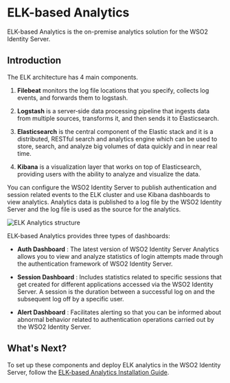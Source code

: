 # ELK-based Analytics

ELK-based Analytics is the on-premise analytics solution for the WSO2 Identity Server.

## Introduction

The ELK architecture has 4 main components.

1. **Filebeat** monitors the log file locations that you specify, collects log events, and forwards them to logstash.

2. **Logstash** is a server‑side data processing pipeline that ingests data from multiple sources, transforms it, and then sends it to Elasticsearch.

3. **Elasticsearch** is the central component of the Elastic stack and it is a distributed, RESTful search and analytics engine which can be used to store, search, and analyze big volumes of data quickly and in near real time.

4. **Kibana** is a visualization layer that works on top of Elasticsearch, providing users with the ability to analyze and visualize the data.

You can configure the WSO2 Identity Server to publish authentication and session related events to the ELK cluster and use Kibana dashboards to view analytics. Analytics data is published to a log file by the WSO2 Identity Server and the log file is used as the source for the analytics.

![ELK Analytics structure]( {{base_path}}/assets/img/elk-analytics/elk-analytics-architecture.png)

ELK-based Analytics provides three types of dashboards:

- **Auth Dashboard** : The latest version of WSO2 Identity
    Server Analytics allows you to
    view and analyze statistics of login attempts made through the
   authentication framework of WSO2 Identity Server.

- **Session Dashboard** : Includes statistics related to specific
   sessions that get created for different applications accessed via the
   WSO2 Identity Server. A session is the duration between a successful log on and the
   subsequent log off by a specific user.

- **Alert Dashboard** : Facilitates alerting so that you can be informed about
   abnormal behavior related to authentication operations carried out
   by the WSO2 Identity Server.

## What's Next?
To set up these components and deploy ELK analytics in the WSO2 Identity Server, follow the [ELK-based Analytics Installation Guide]({{base_path}}/deploy/elk-analytics-installation-guide).


